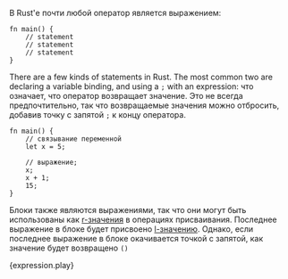 В Rust'е почти любой оператор является выражением:


```
fn main() {
    // statement
    // statement
    // statement
}
```

There are a few kinds of statements in Rust. The most common two are declaring
a variable binding, and using a `;` with an expression:
 что означает, что оператор возвращает значение. Это не всегда предпочтительно, 
 так что возвращаемые значения можно отбросить, добавив точку с запятой `;` к концу оператора.
```
fn main() {
    // связывание переменной
    let x = 5;

    // выражение;
    x;
    x + 1;
    15;
}
```

Блоки также являются выражениями, так что они могут быть использованы как [r-значения][rvalue] в операциях присваивания. Последнее выражение в блоке будет присвоено [l-значению][lvalue].
Однако, если последнее выражение в блоке окачивается точкой с запятой, как значение будет возвращено `()`

{expression.play}

[rvalue]: https://en.wikipedia.org/wiki/Value_%28computer_science%29#lrvalue
[lvalue]: https://en.wikipedia.org/wiki/Value_%28computer_science%29#lrvalue
